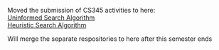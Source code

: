 

Moved the submission of CS345 activities to here:<br>
<a href = "https://github.com/Anato-Eini/CS345">Uninformed Search Algorithm</a>
<br>
<a href = "https://github.com/Anato-Eini/Heuristic-Search-Algorithms">Heuristic Search Algorithm</a>
<br>
<p>Will merge the separate respositories to here after this semester ends</p>
